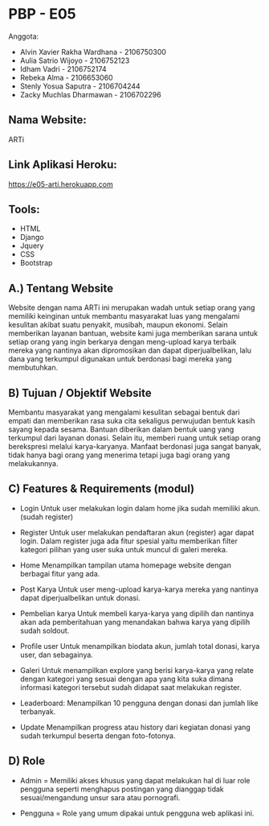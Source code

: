 # PBP - E05

Anggota:
* Alvin Xavier Rakha Wardhana - 2106750300
* Aulia Satrio Wijoyo - 2106752123
* Idham Vadri - 2106752174
* Rebeka Alma - 2106653060
* Stenly Yosua Saputra - 2106704244
* Zacky Muchlas Dharmawan - 2106702296

## Nama Website:
ARTi

## Link Aplikasi Heroku:
https://e05-arti.herokuapp.com

## Tools:
* HTML
* Django
* Jquery
* CSS
* Bootstrap

## A.) Tentang Website
Website dengan nama ARTi ini merupakan wadah untuk setiap orang yang memiliki keinginan untuk membantu masyarakat luas yang mengalami kesulitan akibat suatu penyakit, musibah, maupun ekonomi. Selain memberikan layanan bantuan, website kami juga memberikan sarana untuk setiap orang yang ingin berkarya dengan meng-upload karya terbaik mereka yang nantinya akan dipromosikan dan dapat diperjualbelikan, lalu dana yang terkumpul digunakan untuk berdonasi bagi mereka yang membutuhkan.

## B) Tujuan / Objektif Website
Membantu masyarakat yang mengalami kesulitan sebagai bentuk dari empati dan memberikan rasa suka cita sekaligus perwujudan bentuk kasih sayang kepada sesama.  Bantuan diberikan dalam bentuk uang  yang terkumpul dari layanan donasi. Selain itu, memberi ruang untuk setiap orang berekspresi melalui karya-karyanya. Manfaat berdonasi juga sangat banyak, tidak hanya bagi orang yang menerima tetapi juga bagi orang yang melakukannya.

## C) Features & Requirements (modul)
* Login
Untuk user melakukan login dalam home jika sudah memiliki akun. (sudah register)


* Register
Untuk user melakukan pendaftaran akun (register) agar dapat login. Dalam register juga ada fitur spesial yaitu memberikan filter kategori pilihan yang user suka untuk muncul di galeri mereka.


* Home
Menampilkan tampilan utama homepage website dengan berbagai fitur yang ada.


* Post Karya
Untuk user meng-upload karya-karya mereka yang nantinya dapat diperjualbelikan untuk donasi.


* Pembelian karya
Untuk membeli karya-karya yang dipilih dan nantinya akan ada pemberitahuan yang menandakan bahwa karya yang dipilih sudah soldout.


* Profile user
Untuk menampilkan biodata akun, jumlah total donasi, karya user, dan sebagainya.


* Galeri
Untuk menampilkan explore yang berisi karya-karya yang relate dengan kategori yang sesuai dengan apa yang kita suka dimana informasi kategori tersebut sudah didapat saat melakukan register.


* Leaderboard:
Menampilkan 10 pengguna dengan donasi dan jumlah like terbanyak.


* Update 
Menampilkan progress atau history dari kegiatan donasi yang sudah terkumpul beserta dengan foto-fotonya.

## D) Role
* Admin = Memiliki akses khusus yang dapat melakukan hal di luar role pengguna seperti menghapus postingan yang dianggap tidak sesuai/mengandung unsur sara atau pornografi.

* Pengguna = Role yang umum dipakai untuk pengguna web aplikasi ini.
